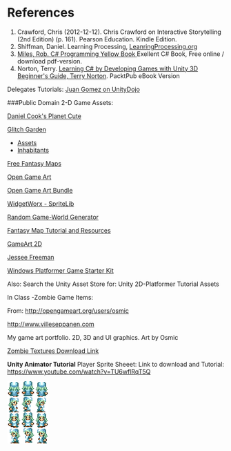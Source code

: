 # References

1. Crawford, Chris (2012-12-12). Chris Crawford on Interactive Storytelling (2nd Edition) (p. 161). Pearson Education. Kindle Edition.
2. Shiffman, Daniel.  Learning Processing, [LeanringProcessing.org ](learningprocessing.org)
3. [Miles, Rob. C# Programming Yellow Book ](http://www.robmiles.com/c-yellow-book/) Exellent C# Book, Free online / download pdf-version.
4. Norton, Terry. [Learning C# by Developing Games with Unity 3D Beginner's Guide, Terry Norton](http://www.amazon.com/Learning-Developing-Games-Unity-Beginners-ebook/dp/B00FFUL9LY).  PacktPub eBook Version

Delegates Tutorials: 
[Juan Gomez on UnityDojo](http://unitydojo.blogspot.com/2015/03/how-to-use-delegates-in-unity-like-boss.html)



 ###Public Domain 2-D Game Assets: 
 
 [Daniel Cook's Planet Cute](http://www.lostgarden.com/2007/05/dancs-miraculously-flexible-game.html)
 
 [Glitch Garden](http://www.glitchthegame.com/public-domain-game-art/)
   *   [Assets](https://github.com/ThirdPartyNinjas/GlitchAssets)
   *  [Inhabitants](https://github.com/ThirdPartyNinjas/GlitchAssets-Inhabitants)


 [Free Fantasy Maps](http://freefantasymaps.org/free-fantasy-maps/)
 
 [Open Game Art](http://opengameart.org/)
 
 [Open Game Art Bundle](http://open.commonly.cc/)

 [WidgetWorx - SpriteLib](http://www.widgetworx.com/spritelib/)
 
[Random Game-World Generator](http://donjon.bin.sh/)

[Fantasy Map Tutorial and Resources](http://calthyechild.deviantart.com/art/Fantasy-Map-TutorialxResources-258559867)

[GameArt 2D](http://www.gameart2d.com/freebies.html)

[Jessee Freeman](http://jessefreeman.com/game-art-packs/)

[Windows Platformer Game Starter Kit](http://platformstarterkit.azurewebsites.net/)
 
Also: Search the Unity Asset Store for: Unity 2D-Platformer Tutorial Assets
 
In Class -Zombie Game Items:

From: http://opengameart.org/users/osmic

http://www.villeseppanen.com

My game art portfolio. 2D, 3D and UI graphics.
Art by Osmic

[Zombie Textures Download Link](https://utdallas.box.com/zombieTextures) 

**Unity Animator Tutorial**
Player Sprite Sheeet: 
Link to download and Tutorial: https://www.youtube.com/watch?v=TU6wflRqT5Q

![](Player.png)